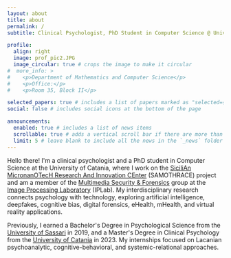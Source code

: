 ```yaml
---
layout: about
title: about
permalink: /
subtitle: Clinical Psychologist, PhD Student in Computer Science @ University of Catania.

profile:
  align: right
  image: prof_pic2.JPG
  image_circular: true # crops the image to make it circular
#  more_info: >
#    <p>Department of Mathematics and Computer Science</p>
#    <p>Office:</p>
#    <p>Room 35, Block II</p>

selected_papers: true # includes a list of papers marked as "selected={true}"
social: false # includes social icons at the bottom of the page

announcements:
  enabled: true # includes a list of news items
  scrollable: true # adds a vertical scroll bar if there are more than 3 news items
  limit: 5 # leave blank to include all the news in the `_news` folder
---
```


<p>
  <span data-i18n="about_preamble_part1">Hello there! I'm a clinical psychologist and a PhD student in Computer Science at the University of Catania, where I work on the </span>
  <a href="https://samothrace.eu/" target="_blank" rel="noopener">SiciliAn MicronanOTecH Research And Innovation CEnter</a>
  <span data-i18n="about_preamble_part2"> (SAMOTHRACE) project and am a member of the </span>
  <a href="https://iplab.dmi.unict.it/mfs/" target="_blank" rel="noopener">Multimedia Security & Forensics</a>
  <span data-i18n="about_preamble_part3"> group at the </span>
  <a href="https://iplab.dmi.unict.it/" target="_blank" rel="noopener">Image Processing Laboratory</a>
  <span data-i18n="about_preamble_part4"> (IPLab). My interdisciplinary research connects psychology with technology, exploring artificial intelligence, deepfakes, cognitive bias, digital forensics, eHealth, mHealth, and virtual reality applications.</span>
</p>

<p>
  <span data-i18n="about_education_part1">Previously, I earned a Bachelor's Degree in Psychological Science from the </span>
  <a href="https://www.uniss.it/en" target="_blank" rel="noopener">University of Sassari</a>
  <span data-i18n="about_education_part2"> in 2019, and a Master's Degree in Clinical Psychology from the </span>
  <a href="https://www.unict.it/en" target="_blank" rel="noopener">University of Catania</a>
  <span data-i18n="about_education_part3"> in 2023. My internships focused on Lacanian psychoanalytic, cognitive-behavioral, and systemic-relational approaches.</span>
</p>
